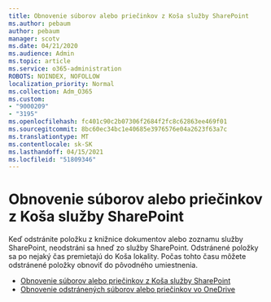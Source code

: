 ```yaml
---
title: Obnovenie súborov alebo priečinkov z Koša služby SharePoint
ms.author: pebaum
author: pebaum
manager: scotv
ms.date: 04/21/2020
ms.audience: Admin
ms.topic: article
ms.service: o365-administration
ROBOTS: NOINDEX, NOFOLLOW
localization_priority: Normal
ms.collection: Adm_O365
ms.custom:
- "9000209"
- "3195"
ms.openlocfilehash: fc401c90c2b07306f2684f2fc8c62863ee469f01
ms.sourcegitcommit: 8bc60ec34bc1e40685e3976576e04a2623f63a7c
ms.translationtype: MT
ms.contentlocale: sk-SK
ms.lasthandoff: 04/15/2021
ms.locfileid: "51809346"
---
```

# <a name="restore-files-or-folders-from-the-sharepoint-recycle-bin"></a>Obnovenie súborov alebo priečinkov z Koša služby SharePoint 

Keď odstránite položku z knižnice dokumentov alebo zoznamu služby SharePoint, neodstráni sa hneď zo služby SharePoint. Odstránené položky sa po nejaký čas premietajú do Koša lokality. Počas tohto času môžete odstránené položky obnoviť do pôvodného umiestnenia.

- [Obnovenie súborov alebo priečinkov z Koša služby SharePoint](https://support.office.com/article/Restore-items-in-the-Recycle-Bin-of-a-SharePoint-site-6df466b6-55f2-4898-8d6e-c0dff851a0be)
- [Obnovenie odstránených súborov alebo priečinkov vo OneDrive](https://support.office.com/article/restore-deleted-files-or-folders-in-onedrive-949ada80-0026-4db3-a953-c99083e6a84f)
